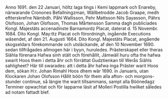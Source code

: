 Anno 1691. den 22 Januari, höltz
laga tings i Kemi lappmark och Enareby,
 närwarande Cronones Befallningzman,
Wällbetrodde Jacob Graape,
medh eftterskrefne Nämbdh.
Påhl Wallisson, Pehr Mattsson
Nils Sayasson, Pährs Olofsson,
Johan Olofsson, Thomas Mårtensson
Samma dagh publiciades Kongl. Majestäts accenadinste
Barnamordz Placat, daterat d. 15 Novembr. 1684.
Dito Kongl. May:ttz Placat och förordningh, ingående
Executions wäsendet, af den 21. Augusti 1664.
Dito Kongl. Majestäts Placat, angående skogseldars förekommande
och utsläckande, af den 10 November 1690.
sedan tillfrågades allmogen här i byyn, huruledes.
Prästerskapet eller theras Siähla förenara Hafwa sinh
stält och förehållit, Jämwäll huru ofta the hafwa
swarit Hoos them i detta åhr och förrättat Gudztienkan
till Werås Siähls sahligheet? Här till
swarades: att i detta åhr hafwa inga Präster warit
Hoos dem, sökan H:r. Johan Rimahl Hoos dhem
wär 1690. in Januaris, utan Klockaren Johan Olofsson
 Hållit böön för them alla afton- och morgons-stunder
continue, så längie the warit tillsammans,
sampt alla Böönedagz Terminer opwachtat
och för lapparne läsit af Molleri Postilla
hwilket således ad notam fattadt blef.
